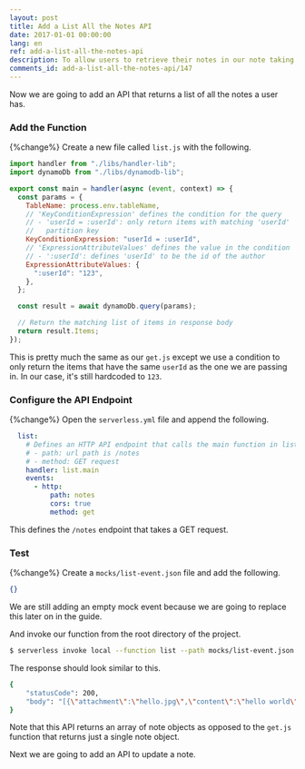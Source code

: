 ```yaml
---
layout: post
title: Add a List All the Notes API
date: 2017-01-01 00:00:00
lang: en
ref: add-a-list-all-the-notes-api
description: To allow users to retrieve their notes in our note taking app, we are going to add a list note GET API. To do this we will add a new Lambda function to our Serverless Framework project. The Lambda function will retrieve all the user’s notes from the DynamoDB table.
comments_id: add-a-list-all-the-notes-api/147
---
```


Now we are going to add an API that returns a list of all the notes a user has.

### Add the Function

{%change%} Create a new file called `list.js` with the following.

``` javascript
import handler from "./libs/handler-lib";
import dynamoDb from "./libs/dynamodb-lib";

export const main = handler(async (event, context) => {
  const params = {
    TableName: process.env.tableName,
    // 'KeyConditionExpression' defines the condition for the query
    // - 'userId = :userId': only return items with matching 'userId'
    //   partition key
    KeyConditionExpression: "userId = :userId",
    // 'ExpressionAttributeValues' defines the value in the condition
    // - ':userId': defines 'userId' to be the id of the author
    ExpressionAttributeValues: {
      ":userId": "123",
    },
  };

  const result = await dynamoDb.query(params);

  // Return the matching list of items in response body
  return result.Items;
});
```

This is pretty much the same as our `get.js` except we use a condition to only return the items that have the same `userId` as the one we are passing in. In our case, it's still hardcoded to `123`.

### Configure the API Endpoint

{%change%} Open the `serverless.yml` file and append the following.

``` yaml
  list:
    # Defines an HTTP API endpoint that calls the main function in list.js
    # - path: url path is /notes
    # - method: GET request
    handler: list.main
    events:
      - http:
          path: notes
          cors: true
          method: get
```

This defines the `/notes` endpoint that takes a GET request.

### Test

{%change%} Create a `mocks/list-event.json` file and add the following.

``` json
{}
```

We are still adding an empty mock event because we are going to replace this later on in the guide.

And invoke our function from the root directory of the project.

``` bash
$ serverless invoke local --function list --path mocks/list-event.json
```

The response should look similar to this.

``` bash
{
    "statusCode": 200,
    "body": "[{\"attachment\":\"hello.jpg\",\"content\":\"hello world\",\"createdAt\":1602891322039,\"noteId\":\"42244c70-1008-11eb-8be9-4b88616c4b39\",\"userId\":\"123\"}]"
}
```

Note that this API returns an array of note objects as opposed to the `get.js` function that returns just a single note object.

Next we are going to add an API to update a note.
